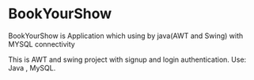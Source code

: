 # BookYourShow
BookYourShow is Application which using by java(AWT and Swing) with MYSQL connectivity

This is AWT and swing project with signup and login authentication.
Use: Java , MySQL.
